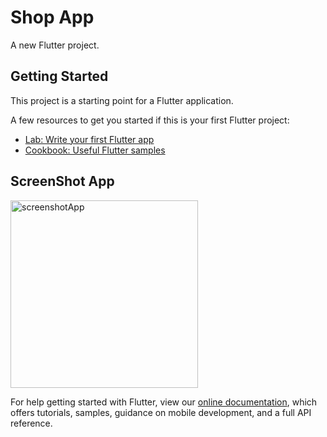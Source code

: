 # Shop App

A new Flutter project.

## Getting Started

This project is a starting point for a Flutter application.

A few resources to get you started if this is your first Flutter project:

- [Lab: Write your first Flutter app](https://flutter.dev/docs/get-started/codelab)
- [Cookbook: Useful Flutter samples](https://flutter.dev/docs/cookbook)

## ScreenShot App

<img src="https://user-images.githubusercontent.com/63085711/149052003-b0aa5973-a0c6-4603-8554-de6d4a94eac1.png" width="300" alt="screenshotApp">

For help getting started with Flutter, view our
[online documentation](https://flutter.dev/docs), which offers tutorials,
samples, guidance on mobile development, and a full API reference.

